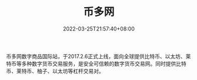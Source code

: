﻿---
weight: 
title: "币多网"
description: "币多网是新加坡数字商品国际站，于2018.2.6正式上线，面向全球提供以太坊、莱特币等多种数字货币交易服务，是安全可信赖的数字货币交易网。"
date: 2022-03-25T21:57:40+08:00
lastmod: 2022-03-25T16:45:40+08:00
draft: false
authors: ["Metabd"]
featuredImage: "biduowang.webp"
link: ""
tags: ["交易所","币多网"]
categories: ["navigation"]
navigation: ["交易所"]
lightgallery: true
toc: true
pinned: false
recommend: false
recommend1: false
---
币多网数字商品国际站，于2017.2.6正式上线，面向全球提供比特币、以太坊、莱特币等多种数字货币交易服务，是安全可信赖的数字货币交易网。同时提供比特币、莱特币、柚子、以太坊等杠杆交易对。

